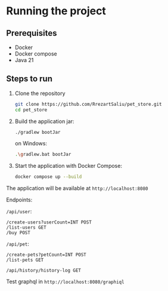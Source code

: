 # Running the project

## Prerequisites
- Docker
- Docker compose
- Java 21

## Steps to run
1. Clone the repository
   ```bash
   git clone https://github.com/RrezartSaliu/pet_store.git
   cd pet_store
   ```
2. Build the application jar:
    ```bash
    ./gradlew bootJar
    ```
    on Windows:
    ```bash
    .\gradlew.bat bootJar
    ```
3. Start the application with Docker Compose:
    ```bash
    docker compose up --build
    ```
The application will be available at `http://localhost:8080`

Endpoints:

`/api/user`:

    /create-users?userCount=INT POST
    /list-users GET
    /buy POST
`/api/pet`:

    /create-pets?petCount=INT POST
    /list-pets GET
`/api/history/history-log GET`

Test graphql in `http://localhost:8080/graphiql`
